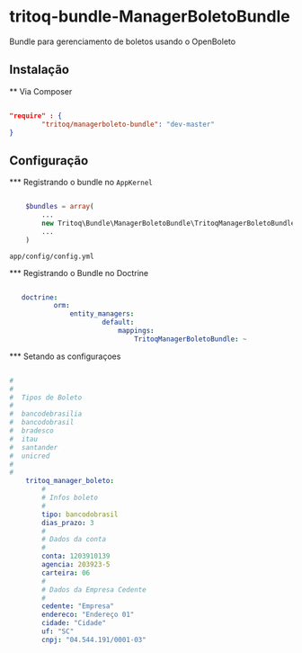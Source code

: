 tritoq-bundle-ManagerBoletoBundle
==================================

Bundle para gerenciamento de boletos usando o OpenBoleto

## Instalação


** Via Composer

```json

"require" : {
        "tritoq/managerboleto-bundle": "dev-master"
}

```

## Configuração


*** Registrando o bundle no `AppKernel`


```php

    $bundles = array(
        ...
        new Tritoq\Bundle\ManagerBoletoBundle\TritoqManagerBoletoBundle(),
        ...
    )

```
`app/config/config.yml`

*** Registrando o Bundle no Doctrine

 ```yaml

    doctrine:
            orm:
                entity_managers:
                        default:
                            mappings:
                                TritoqManagerBoletoBundle: ~

 ```

*** Setando as configuraçoes

```yaml

#
#
#  Tipos de Boleto
#
#  bancodebrasilia
#  bancodobrasil
#  bradesco
#  itau
#  santander
#  unicred
#
#
    tritoq_manager_boleto:
        #
        # Infos boleto
        #
        tipo: bancodobrasil
        dias_prazo: 3
        #
        # Dados da conta
        #
        conta: 1203910139
        agencia: 203923-5
        carteira: 06
        #
        # Dados da Empresa Cedente
        #
        cedente: "Empresa"
        endereco: "Endereço 01"
        cidade: "Cidade"
        uf: "SC"
        cnpj: "04.544.191/0001-03"
```